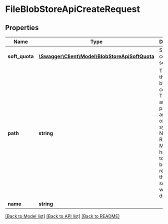 # FileBlobStoreApiCreateRequest

## Properties
Name | Type | Description | Notes
------------ | ------------- | ------------- | -------------
**soft_quota** | [**\Swagger\Client\Model\BlobStoreApiSoftQuota**](BlobStoreApiSoftQuota.md) | Settings to control the soft quota | [optional] 
**path** | **string** | The path to the blobstore contents. This can be an absolute path to anywhere on the system Nexus Repository Manager has access to or it can be a path relative to the sonatype-work directory. | [optional] 
**name** | **string** |  | [optional] 

[[Back to Model list]](../README.md#documentation-for-models) [[Back to API list]](../README.md#documentation-for-api-endpoints) [[Back to README]](../README.md)


